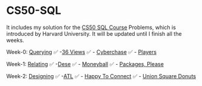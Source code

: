 # CS50-SQL
It includes my solution for the [CS50 SQL Course](https://cs50.harvard.edu/sql/2023/) Problems, which is introduced by Harvard University.
It will be updated until I finish all the weeks.

Week-0: [Querying](https://github.com/Shebo280/CS50-SQL/tree/master/0-%20Querying)
    ✅ -[36 Views](https://github.com/Shebo280/CS50-SQL/tree/master/0-%20Querying/36%20Views)
    ✅ - [Cyberchase](https://github.com/Shebo280/CS50-SQL/tree/master/0-%20Querying/Cyberchase)
    ✅ - [Players](https://github.com/Shebo280/CS50-SQL/tree/master/0-%20Querying/Players)

Week-1: [Relating](https://github.com/Shebo280/CS50-SQL/tree/master/1-%20Relating)
    ✅ -[Dese](https://github.com/Shebo280/CS50-SQL/tree/master/1-%20Relating/DESE)
    ✅ - [Moneyball](https://github.com/Shebo280/CS50-SQL/tree/master/1-%20Relating/Moneyball)
    ✅ - [Packages, Please](https://github.com/Shebo280/CS50-SQL/tree/master/1-%20Relating/Packages%2C%20Please)

Week-2: [Designing](https://github.com/Shebo280/CS50-SQL/tree/master/2-%20Designing)
    ✅ -[ATL](https://github.com/Shebo280/CS50-SQL/tree/master/2-%20Designing/ATL)
    ✅ - [Happy To Connect](https://github.com/Shebo280/CS50-SQL/tree/master/2-%20Designing/Happy%20To%20Connect)
    ✅ - [Union Square Donuts](https://github.com/Shebo280/CS50-SQL/tree/master/2-%20Designing/Union%20Square%20Donuts)
